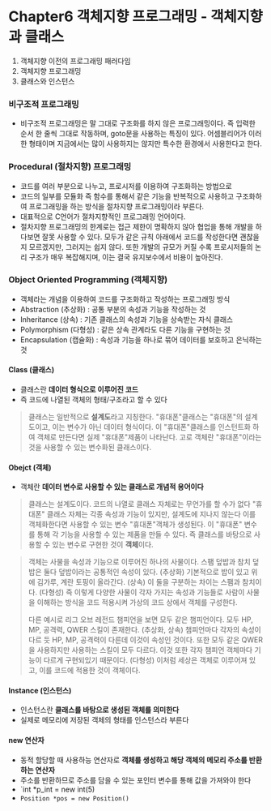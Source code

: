 # Chapter6 객체지향 프로그래밍 - 객체지향과 클래스
1. 객체지향 이전의 프로그래밍 패러다임
2. 객체지향 프로그래밍
3. 클래스와 인스턴스

### 비구조적 프로그래밍
- 비구조적 프로그래밍은 말 그대로 구조화를 하지 않은 프로그래밍이다. 즉 입력한 순서 한 줄씩 그대로 작동하며, goto문을 사용하는 특징이 있다. 어셈블리어가 이러한 형태이며 지금에서는 많이 사용하지는 않지만 특수한 환경에서 사용한다고 한다.

### Procedural (절차지향) 프로그래밍
- 코드를 여러 부분으로 나누고, 프로시저를 이용하여 구조화하는 방법으로 
- 코드의 일부를 모듈화 즉 함수를 통해서 같은 기능을 반복적으로 사용하고 구조화하여 프로그래밍을 하는 방식을 절차지향 프로그래밍이라 부른다.
- 대표적으로 C언어가 절차지향적인 프로그래밍 언어이다.
- 절차지향 프로그래밍의 한계로는 접근 제한이 명확하지 않아 협업을 통해 개발을 하다보면 잘못 사용할 수 있다. 모두가 같은 규칙 아래에서 코드를 작성한다면 괜찮을 지 모르겠지만, 그러지는 쉽지 않다. 또한 개발의 규모가 커질 수록 프로시저들의 논리 구조가 매우 복잡해지며, 이는 결국 유지보수에서 비용이 높아진다.


### Object Oriented Programming (객체지향)
- 객체라는 개념을 이용하여 코드를 구조화하고 작성하는 프로그래밍 방식
- Abstraction (추상화) : 공통 부분의 속성과 기능을 작성하는 것
- Inheritance (상속) : 기존 클래스의 속성과 기능을 상속받는 자식 클래스
- Polymorphism (다형성) : 같은 상속 관계라도 다른 기능을 구현하는 것
- Encapsulation (캡슐화) : 속성과 기능을 하나로 묶어 데이터를 보호하고 은닉하는 것

#### Class (클래스)
- 클래스란 **데이터 형식으로 이루어진 코드**
- 즉 코드에 나열된 객체의 형태/구조라고 할 수 있다
>클래스는 일반적으로 **설계도**라고 지칭한다.
>"휴대폰"클래스는 "휴대폰"의 설계도이고, 이는 변수가 아닌 데이터 형식이다.
>이 "휴대폰"클래스를 인스턴트화 하여 객체로 만든다면 실제 "휴대폰"제품이 나타난다.
>고로 객체란 "휴대폰"이라는 것을 사용할 수 있는 변수화된 클래스이다.


#### Obejct (객체)
- 객체란 **데이터 변수로 사용할 수 있는 클래스로 개념적 용어이다**
>클래스는 설계도이다. 코드의 나열로 클래스 자체로는 무언가를 할 수가 없다
>"휴대폰" 클래스 자체는 각종 속성과 기능이 있지만, 설계도에 지나지 않는다
>이를 객체화한다면 사용할 수 있는 변수 "휴대폰"객체가 생성된다.
>이 "휴대폰" 변수를 통해 각 기능을 사용할 수 있는 제품을 만들 수 있다.
>즉 클래스를 바탕으로 사용할 수 있는 변수로 구현한 것이 **객체**이다.

>객체는 사물을 속성과 기능으로 이루어진 하나의 사물이다. 
>스팸 덮밥과 참치 덮밥은 둘다 덮밥이라는 공통적인 속성이 있다. (추상화)
>기본적으로 밥이 있고 위에 김가루, 계란 토핑이 올라간다. (상속)
>이 둘을 구분하는 차이는 스팸과 참치이다. (다형성)
>즉 이렇게 다양한 사물이 각자 가지는 속성과 기능들로 사람이 사물을 이해하는 방식을 코드 적용시켜 가상의 코드 상에서 객체를 구성한다.
>
>다른 예시로 리그 오브 레전드 챔피언을 보면 모두 같은 챔피언이다.
>모두 HP, MP, 공격력, QWER 스킬이 존재한다. (추상화, 상속)
>챔피언마다 각자의 속성이 다르 듯 HP, MP, 공격력이 다른데 이것이 속성인 것이다.
>또한 모두 같은 QWER을 사용하지만 사용하는 스킬이 모두 다르다. 이것 또한 각자 챔피언 객체마다 기능이 다르게 구현되있기 때문이다. (다형성)
>이처럼 세상은 객체로 이루어져 있고, 이를 코드에 적용한 것이 객체이다.


#### Instance (인스턴스)
- 인스턴스란 **클래스를 바탕으로 생성된 객체를 의미한다**
- 실제로 메모리에 저장된 객체의 형태를 인스턴스라 부른다

#### new 연산자
- 동적 할당할 때 사용하능 연산자로 **객체를 생성하고 해당 객체의 메모리 주소를 반환하는 연산자**
- 주소를 반환하므로 주소를 담을 수 있는 포인터 변수를 통해 값을 가져와야 한다
- `int *p_int = new int(5)
- `Position *pos = new Position()`